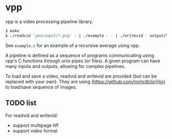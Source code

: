 vpp
===

vpp is a video processing pipeline library.

```sh
$ make
$ ./readvid 'yourinput/*.png' - | ./example - - | ./writevid - output/%03d.tif
```

See `example.c` for an example of a recursive average using vpp.

A pipeline is defined as a sequence of programs communicating using vpp's C functions through unix pipes (or files).
A given program can have many inputs and outputs, allowing for complex pipelines.

To load and save a video, readvid and writevid are provided (but can be replaced with your own). They are using [https://github.com/mnhrdt/iio](iio) to load/save sequence of images.


TODO list
---------

For readvid and writevid:

* support multipage tiff
* support video format

